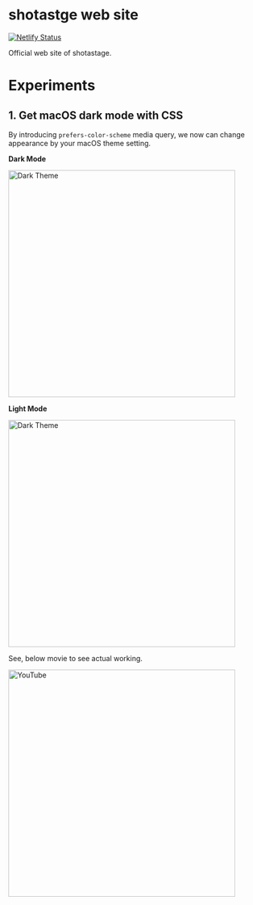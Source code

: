 # shotastge web site



[![Netlify Status](https://api.netlify.com/api/v1/badges/c8574436-62bb-4169-98a1-3ae3b70fc80b/deploy-status)](https://app.netlify.com/sites/shotastage/deploys)


Official web site of shotastage.


# Experiments

## 1. Get macOS dark mode with CSS

By introducing `prefers-color-scheme` media query, we now can change appearance by your macOS theme setting.

**Dark Mode**

<img src="https://keio.box.com/shared/static/xhxu5109y1cnaibxbzagwyvjb7htkid5.png" width="450px" alt="Dark Theme"/>

**Light Mode**

<img src="https://keio.box.com/shared/static/ofg3maxfs9bg86of276p2qzndyn2ewv3.png" width="450px" alt="Dark Theme"/>


See, below movie to see actual working.


<a href="https://youtu.be/nDMaEJ9foZc"><img src="https://keio.box.com/shared/static/lqxie7qbmr6cs6ij71y7g3rqhudlw2oa.png" width="450px" alt="YouTube"/></a>

